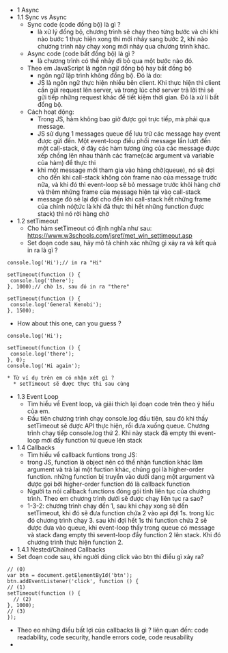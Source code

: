 * 1 Async
* 1.1 Sync vs Async
  * Sync code (code đồng bộ) là gì ?
  	* là xử lý đồng bộ, chương trình sẽ chạy theo từng bước và chỉ khi nào bước 1 thực hiện xong thì mới nhảy sang bước 2, khi nào chương trình này chạy xong mới nhảy qua chương trình khác.
  * Async code (code bất đồng bộ) là gì ?
  	* là chương trình có thể nhảy đi bỏ qua một bước nào đó.
  * Theo em JavaScript là ngôn ngữ đồng bộ hay bất đồng bộ
  	* ngôn ngữ lập trình không đồng bộ. Đó là do:
    * JS là ngôn ngữ thực hiện nhiều bên client. Khi thực hiện thì client cần gửi request lên server, và trong lúc chờ server trả lời thì sẽ gửi tiếp những request khác để tiết kiệm thời gian. Đó là xử lí bất đồng bộ.
  * Cách hoạt động: 
    * Trong JS, hàm không bao giờ được gọi trực tiếp, mà phải qua message.
    * JS sử dụng 1 messages queue để lưu trữ các message hay event được gửi đến. Một event-loop điều phối message lần lượt đến một call-stack, ở đây các hàm tương ứng của các message được xếp chồng lên nhau thành các frame(các argument và variable của hàm) để thực thi
    * khi một message mới tham gia vào hàng chờ(queue), nó sẽ đợi cho đến khi call-stack không còn frame nào của message trước nữa, và khi đó thì event-loop sẽ bỏ message trước khỏi hàng chờ và thêm những frame của message hiện tại vào call-stack
    * message đó sẽ lại đợi cho đến khi call-stack hết những frame của chính nó(tức là khi đã thực thi hết những function được stack) thì nó rời hàng chờ
* 1.2 setTimeout
  * Cho hàm setTimeout có định nghĩa như sau: https://www.w3schools.com/jsref/met_win_settimeout.asp
  * Set đoạn code sau, hãy mô tả chính xác những gì xảy ra và kết quả in ra là gì ?
 ```
 console.log('Hi');// in ra "Hi"

setTimeout(function () {
  console.log('there');
}, 1000);// chờ 1s, sau đó in ra "there"

setTimeout(function () {
  console.log('General Kenobi');
}, 1500);
```
   * How about this one, can you guess ?
 ```
 console.log('Hi');

setTimeout(function () {
  console.log('there');
}, 0);
console.log('Hi again');
```
    * Từ ví dụ trên em có nhận xét gì ?
      * setTimeout sẽ được thực thi sau cùng
* 1.3 Event Loop
  * Tìm hiểu về Event loop, và giải thích lại đoạn code trên theo ý hiểu của em.
   * Đầu tiên chương trình chạy console.log đầu tiên, sau đó khi thấy setTimeout sẽ được API thực hiện, rồi đưa xuống queue. Chương trình chạy tiếp console.log thứ 2. Khi này stack đã empty thì event-loop mới đẩy function từ queue lên stack
* 1.4 Callbacks
  * Tìm hiểu về callback funtions trong JS: 
   * trong JS, function là object nên có thể nhận function khác làm argument và trả lại một fuction khác, chúng gọi là higher-order function. những function bị truyền vào dưới dạng một argument và được gọi bởi higher-order function đó là callback function
   * Người ta nói callback functions đóng gói tính liên tục của chương trình. Theo em chương trình dưới sẽ được chạy liên tục ra sao?
    * 1-3-2: chương trình chạy đến 1, sau khi chạy xong sẽ đến setTimeout, khi đó sẽ đưa function chứa 2 vào api đợi 1s. trong lúc đó chương trình chạy 3. sau khi đợi hết 1s thì function chứa 2 sẽ được đưa vào queue, khi event-loop thấy trong queue có message và stack đang empty thì sevent-loop đẩy function 2 lên stack. Khi đó chương trình thực hiện function 2.
 * 1.4.1 Nested/Chained Callbacks
  * Set đoạn code sau, khi người dùng click vào btn thì điều gì xảy ra?
  ```
  // (0)
var btn = document.getElementById('btn');
btn.addEventListener('click', function () {
  // (1)
  setTimeout(function () {
    // (2)
  }, 1000);
  // (3)
});
```
  * Theo eo những điểu bất lợi của callbacks là gì ? liên quan đến: code readability, code security, handle errors code, code reusability
   * 
